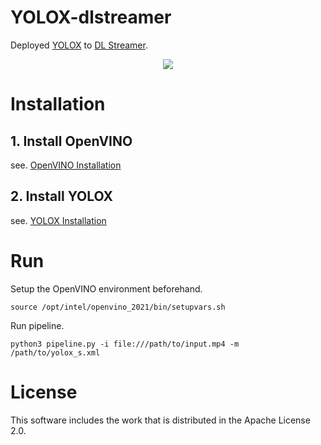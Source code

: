 # YOLOX-dlstreamer

Deployed [YOLOX](https://github.com/Megvii-BaseDetection/YOLOX) to [DL Streamer](https://github.com/openvinotoolkit/dlstreamer_gst).

<div align="center"><img src="sample.gif"/></div>

# Installation

## 1. Install OpenVINO

see. [OpenVINO Installation](https://docs.openvinotoolkit.org/latest/openvino_docs_install_guides_installing_openvino_linux.html)

## 2. Install YOLOX

see. [YOLOX Installation](https://github.com/Megvii-BaseDetection/YOLOX#quick-start)

# Run

Setup the OpenVINO environment beforehand.

```
source /opt/intel/openvino_2021/bin/setupvars.sh
```

Run pipeline.

```
python3 pipeline.py -i file:///path/to/input.mp4 -m /path/to/yolox_s.xml
```

# License

This software includes the work that is distributed in the Apache License 2.0.
